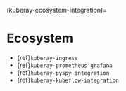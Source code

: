 (kuberay-ecosystem-integration)=

# Ecosystem

- {ref}`kuberay-ingress`
- {ref}`kuberay-prometheus-grafana`
- {ref}`kuberay-pyspy-integration`
- {ref}`kuberay-kubeflow-integration`